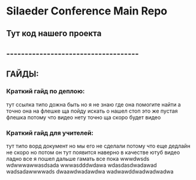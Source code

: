 # Silaeder Conference Main Repo

## Тут код нашего проекта
## ------------------------------------
## ГАЙДЫ:

### Краткий гайд по деплою: 
тут ссылка типо дожна быть но я не знаю где она помогите найти а точно она на флешке ща пойду искать о нашел стоп это же пустая флешка потому что видео нету точно ща скоро будет видео

### Краткий гайд для учителей: 
тут типо ворд документ но мы его не сделали потому что еще дедлайн не скоро но потом он тут появится наверно в качестве ютуб видео ладно все я пошел дальше гамать все пока wwwdwsds wdwwwawwasdsada wwwasdddwdawa wdasdasdwadawad wadsadawwwwads dwaawdwadawdwa wadwawddwadwadwadwa